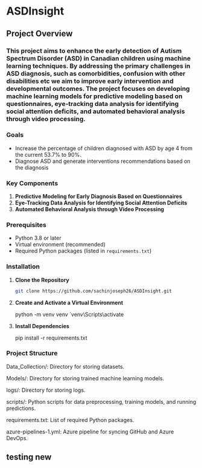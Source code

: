 # ASDInsight

## Project Overview

### This project aims to enhance the early detection of Autism Spectrum Disorder (ASD) in Canadian children using machine learning techniques. By addressing the primary challenges in ASD diagnosis, such as comorbidities, confusion with other disabilities etc we aim to improve early intervention and developmental outcomes. The project focuses on developing machine learning models for predictive modeling based on questionnaires, eye-tracking data analysis for identifying social attention deficits, and automated behavioral analysis through video processing.

### Goals

- Increase the percentage of children diagnosed with ASD by age 4 from the current 53.7% to 90%.
- Diagnose ASD and generate interventions recommendations based on the diagnosis

### Key Components

1. **Predictive Modeling for Early Diagnosis Based on Questionnaires**
2. **Eye-Tracking Data Analysis for Identifying Social Attention Deficits**
3. **Automated Behavioral Analysis through Video Processing**

### Prerequisites

- Python 3.8 or later
- Virtual environment  (recommended)
- Required Python packages (listed in `requirements.txt`)

### Installation

1. **Clone the Repository**
   ```bash
   git clone https://github.com/sachinjoseph26/ASDInsight.git

2. **Create and Activate a Virtual Environment**
   
   python -m venv venv
   `venv\\Scripts\\activate
   
2. **Install Dependencies**
   
   pip install -r requirements.txt

  
### Project Structure

Data_Collection/: Directory for storing datasets.

Models/: Directory for storing trained machine learning models.

logs/:  Directory for storing logs.

scripts/: Python scripts for data preprocessing, training models, and running predictions.

requirements.txt: List of required Python packages.

azure-pipelines-1.yml: Azure pipeline for syncing GitHub and Azure DevOps.

## testing new
